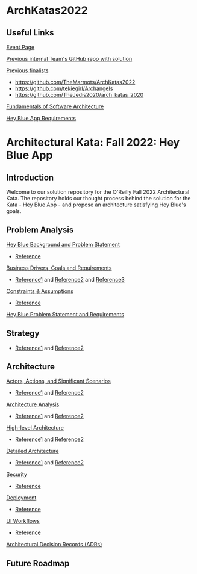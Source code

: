 # ArchKatas2022

## Useful Links

[Event Page](https://learning.oreilly.com/live-events/architectural-katas/0636920054100/0636920072741/)

[Previous internal Team's GitHub repo with solution](https://github.com/TheMarmots/ArchKatas2022)

[Previous finalists](https://github.com/tekiegirl/SoftwareArchitectureResources/blob/main/Resources/OReillyKata.md)

 - https://github.com/TheMarmots/ArchKatas2022
 - https://github.com/tekiegirl/Archangels
 - https://github.com/TheJedis2020/arch_katas_2020

[Fundamentals of Software Architecture](http://fundamentalsofsoftwarearchitecture.com/katas/)

[Hey Blue App Requirements](https://docs.google.com/document/d/10o-4eEzFo005pqDt_ORCztzaQCQ_9FNWYrxFasou3Eo/edit)

# Architectural Kata: Fall 2022: Hey Blue App

## Introduction

Welcome to our solution repository for the O'Reilly Fall 2022 Architectural Kata. The repository holds our thought process behind the solution for the Kata - Hey Blue App - and propose an architecture satisfying Hey Blue's goals.	

## Problem Analysis

[Hey Blue Background and Problem Statement](./ProblemAnalysis/Background.md)
- [Reference](https://github.com/TheMarmots/ArchKatas2022/blob/main/ProblemAnalysis/Background.md)

[Business Drivers, Goals and Requirements](./ProblemAnalysis/Drivers_Goals_Requirements.md)
- [Reference1](https://github.com/TheMarmots/ArchKatas2022/blob/main/ProblemAnalysis/DriversGoals.md) and [Reference2](https://github.com/tekiegirl/Archangels/blob/main/1.ProblemBackground/BusinessGoalsDriversAndRequirements.md) and [Reference3](https://github.com/TheMarmots/ArchKatas2022/blob/main/ProblemAnalysis/BusinessReqs.md)

[Constraints & Assumptions](./ProblemAnalysis/Constraints_Assumptions.md)
- [Reference](https://github.com/tekiegirl/Archangels/blob/main/1.ProblemBackground/ConstraintsAndAssumptions.md)

[Hey Blue Problem Statement and Requirements](https://docs.google.com/document/d/10o-4eEzFo005pqDt_ORCztzaQCQ_9FNWYrxFasou3Eo/edit)

## Strategy

- [Reference1](https://github.com/TheMarmots/ArchKatas2022/blob/main/Solution/Strategy.md) and [Reference2](https://github.com/TheJedis2020/arch_katas_2020/blob/main/Strategy.md)

## Architecture

[Actors, Actions, and Significant Scenarios](./Solution/Actors,%20Actions%20&%20Significant%20Scenarios.md)
- [Reference1](https://github.com/TheMarmots/ArchKatas2022/blob/main/Actors,%20Actions%20&%20Significant%20Scenarios.md) and [Reference2](https://github.com/tekiegirl/Archangels/blob/main/1.ProblemBackground/ActorsActionsAndSignificantScenarios.md)

[Architecture Analysis](./Solution/ArchAnalysis.md)
- [Reference1](https://github.com/TheMarmots/ArchKatas2022/blob/main/Solution/ArchAnalysis.md) and [Reference2](https://github.com/tekiegirl/Archangels/blob/main/2.SolutionBackground/ArchitecturePatterns.md)

[High-level Architecture](./Solution/GeneralArchitecture.md)
- [Reference1](https://github.com/TheMarmots/ArchKatas2022/blob/main/GeneralArchitecture.md) and [Reference2](https://github.com/TheJedis2020/arch_katas_2020/blob/main/GeneralArchitecture.md)

[Detailed Architecture](./Solution/DetailedArch.md)
- [Reference1](https://github.com/TheMarmots/ArchKatas2022/blob/main/Solution/DetailedArch.md) and [Reference2](https://github.com/TheJedis2020/arch_katas_2020/tree/main/Key%20Capabilities)

[Security](./Solution/Security.md)
- [Reference](https://github.com/tekiegirl/Archangels/blob/main/2.SolutionBackground/Security.md)

[Deployment](./Solution/Deployment.md)
- [Reference](https://github.com/tekiegirl/Archangels/blob/main/2.SolutionBackground/Deployment.md)

[UI Workflows](./Solution/ExampleMocks.md)
- [Reference](https://github.com/TheMarmots/ArchKatas2022/blob/main/ExampleMocks.md)

[Architectural Decision Records (ADRs)](./ADRs)

## Future Roadmap






